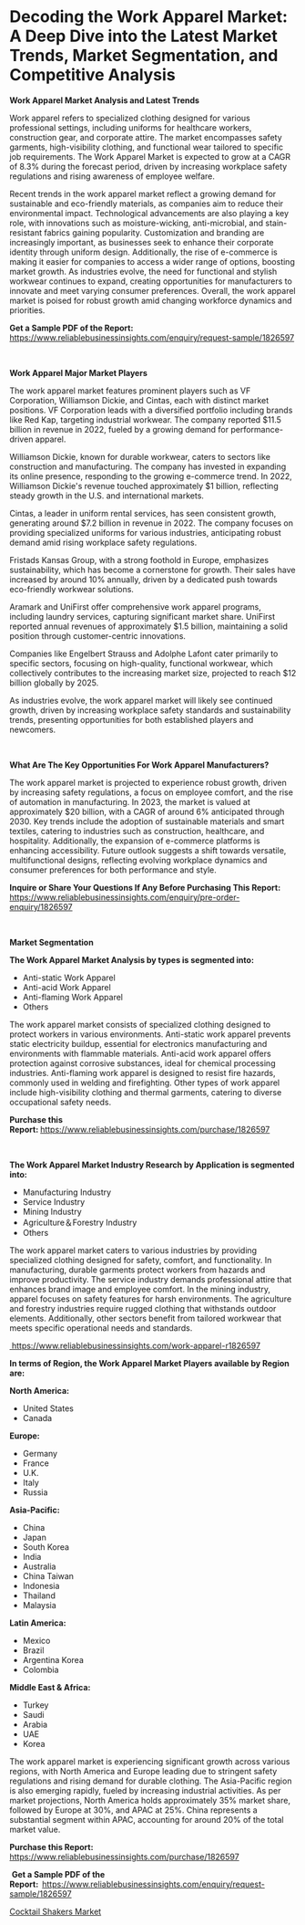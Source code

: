 <p><h1>Decoding the Work Apparel Market: A Deep Dive into the Latest Market Trends, Market Segmentation, and Competitive Analysis</h1></p><p><strong>Work Apparel Market Analysis and Latest Trends</strong></p>
<p><p>Work apparel refers to specialized clothing designed for various professional settings, including uniforms for healthcare workers, construction gear, and corporate attire. The market encompasses safety garments, high-visibility clothing, and functional wear tailored to specific job requirements. The Work Apparel Market is expected to grow at a CAGR of 8.3% during the forecast period, driven by increasing workplace safety regulations and rising awareness of employee welfare.</p><p>Recent trends in the work apparel market reflect a growing demand for sustainable and eco-friendly materials, as companies aim to reduce their environmental impact. Technological advancements are also playing a key role, with innovations such as moisture-wicking, anti-microbial, and stain-resistant fabrics gaining popularity. Customization and branding are increasingly important, as businesses seek to enhance their corporate identity through uniform design. Additionally, the rise of e-commerce is making it easier for companies to access a wider range of options, boosting market growth. As industries evolve, the need for functional and stylish workwear continues to expand, creating opportunities for manufacturers to innovate and meet varying consumer preferences. Overall, the work apparel market is poised for robust growth amid changing workforce dynamics and priorities.</p></p>
<p><strong>Get a Sample PDF of the Report:&nbsp;</strong> <a href="https://www.reliablebusinessinsights.com/enquiry/request-sample/1826597?utm_campaign=2354&utm_medium=2&utm_source=Github&utm_content=ia&utm_term=07022025&utm_id=work-apparel">https://www.reliablebusinessinsights.com/enquiry/request-sample/1826597</a></p>
<p>&nbsp;</p>
<p><strong>Work Apparel Major Market Players</strong></p>
<p><p>The work apparel market features prominent players such as VF Corporation, Williamson Dickie, and Cintas, each with distinct market positions. VF Corporation leads with a diversified portfolio including brands like Red Kap, targeting industrial workwear. The company reported $11.5 billion in revenue in 2022, fueled by a growing demand for performance-driven apparel.</p><p>Williamson Dickie, known for durable workwear, caters to sectors like construction and manufacturing. The company has invested in expanding its online presence, responding to the growing e-commerce trend. In 2022, Williamson Dickie's revenue touched approximately $1 billion, reflecting steady growth in the U.S. and international markets.</p><p>Cintas, a leader in uniform rental services, has seen consistent growth, generating around $7.2 billion in revenue in 2022. The company focuses on providing specialized uniforms for various industries, anticipating robust demand amid rising workplace safety regulations.</p><p>Fristads Kansas Group, with a strong foothold in Europe, emphasizes sustainability, which has become a cornerstone for growth. Their sales have increased by around 10% annually, driven by a dedicated push towards eco-friendly workwear solutions.</p><p>Aramark and UniFirst offer comprehensive work apparel programs, including laundry services, capturing significant market share. UniFirst reported annual revenues of approximately $1.5 billion, maintaining a solid position through customer-centric innovations.</p><p>Companies like Engelbert Strauss and Adolphe Lafont cater primarily to specific sectors, focusing on high-quality, functional workwear, which collectively contributes to the increasing market size, projected to reach $12 billion globally by 2025.</p><p>As industries evolve, the work apparel market will likely see continued growth, driven by increasing workplace safety standards and sustainability trends, presenting opportunities for both established players and newcomers.</p></p>
<p>&nbsp;</p>
<p><strong>What Are The Key Opportunities For Work Apparel Manufacturers?</strong></p>
<p><p>The work apparel market is projected to experience robust growth, driven by increasing safety regulations, a focus on employee comfort, and the rise of automation in manufacturing. In 2023, the market is valued at approximately $20 billion, with a CAGR of around 6% anticipated through 2030. Key trends include the adoption of sustainable materials and smart textiles, catering to industries such as construction, healthcare, and hospitality. Additionally, the expansion of e-commerce platforms is enhancing accessibility. Future outlook suggests a shift towards versatile, multifunctional designs, reflecting evolving workplace dynamics and consumer preferences for both performance and style.</p></p>
<p><strong>Inquire or Share Your Questions If Any Before Purchasing This Report:</strong> <a href="https://www.reliablebusinessinsights.com/enquiry/pre-order-enquiry/1826597?utm_campaign=2354&utm_medium=2&utm_source=Github&utm_content=ia&utm_term=07022025&utm_id=work-apparel">https://www.reliablebusinessinsights.com/enquiry/pre-order-enquiry/1826597</a></p>
<p>&nbsp;</p>
<p><strong>Market Segmentation</strong></p>
<p><strong>The Work Apparel Market Analysis by types is segmented into:</strong></p>
<p><ul><li>Anti-static Work Apparel</li><li>Anti-acid Work Apparel</li><li>Anti-flaming Work Apparel</li><li>Others</li></ul></p>
<p><p>The work apparel market consists of specialized clothing designed to protect workers in various environments. Anti-static work apparel prevents static electricity buildup, essential for electronics manufacturing and environments with flammable materials. Anti-acid work apparel offers protection against corrosive substances, ideal for chemical processing industries. Anti-flaming work apparel is designed to resist fire hazards, commonly used in welding and firefighting. Other types of work apparel include high-visibility clothing and thermal garments, catering to diverse occupational safety needs.</p></p>
<p><strong>Purchase this Report:&nbsp;</strong><a href="https://www.reliablebusinessinsights.com/purchase/1826597?utm_campaign=2354&utm_medium=2&utm_source=Github&utm_content=ia&utm_term=07022025&utm_id=work-apparel">https://www.reliablebusinessinsights.com/purchase/1826597</a></p>
<p>&nbsp;</p>
<p><strong>The Work Apparel Market Industry Research by Application is segmented into:</strong></p>
<p><ul><li>Manufacturing Industry</li><li>Service Industry</li><li>Mining Industry</li><li>Agriculture＆Forestry Industry</li><li>Others</li></ul></p>
<p><p>The work apparel market caters to various industries by providing specialized clothing designed for safety, comfort, and functionality. In manufacturing, durable garments protect workers from hazards and improve productivity. The service industry demands professional attire that enhances brand image and employee comfort. In the mining industry, apparel focuses on safety features for harsh environments. The agriculture and forestry industries require rugged clothing that withstands outdoor elements. Additionally, other sectors benefit from tailored workwear that meets specific operational needs and standards.</p></p>
<p><a href="https://www.reliablebusinessinsights.com/work-apparel-r1826597?utm_campaign=2354&utm_medium=2&utm_source=Github&utm_content=ia&utm_term=07022025&utm_id=work-apparel">&nbsp;https://www.reliablebusinessinsights.com/work-apparel-r1826597</a></p>
<p><strong>In terms of Region, the Work Apparel Market Players available by Region are:</strong></p>
<p>
    <p> <strong> North America: </strong>
        <ul>
            <li>United States</li>
            <li>Canada</li>
        </ul>
        </p> 
    <p> <strong> Europe: </strong>
        <ul>
            <li>Germany</li>
            <li>France</li>
            <li>U.K.</li>
            <li>Italy</li>
            <li>Russia</li>
        </ul>
        </p> 
    <p> <strong> Asia-Pacific: </strong>
        <ul>
            <li>China</li>
            <li>Japan</li>
            <li>South Korea</li>
            <li>India</li>
            <li>Australia</li>
            <li>China Taiwan</li>
            <li>Indonesia</li>
            <li>Thailand</li>
            <li>Malaysia</li>
        </ul>
        </p> 
    <p> <strong> Latin America: </strong>
        <ul>
            <li>Mexico</li>
            <li>Brazil</li>
            <li>Argentina Korea</li>
            <li>Colombia</li>
        </ul>
        </p> 
    <p> <strong> Middle East & Africa: </strong>
        <ul>
            <li>Turkey</li>
            <li>Saudi</li>
            <li>Arabia</li>
            <li>UAE</li>
            <li>Korea</li>
        </ul>
    </p>
    </p>
<p><p>The work apparel market is experiencing significant growth across various regions, with North America and Europe leading due to stringent safety regulations and rising demand for durable clothing. The Asia-Pacific region is also emerging rapidly, fueled by increasing industrial activities. As per market projections, North America holds approximately 35% market share, followed by Europe at 30%, and APAC at 25%. China represents a substantial segment within APAC, accounting for around 20% of the total market value.</p></p>
<p><strong>Purchase this Report: </strong><a href="https://www.reliablebusinessinsights.com/purchase/1826597?utm_campaign=2354&utm_medium=2&utm_source=Github&utm_content=ia&utm_term=07022025&utm_id=work-apparel">https://www.reliablebusinessinsights.com/purchase/1826597</a></p>
<p>&nbsp;<strong>Get a Sample PDF of the Report:&nbsp;&nbsp;</strong><a href="https://www.reliablebusinessinsights.com/enquiry/request-sample/1826597?utm_campaign=2354&utm_medium=2&utm_source=Github&utm_content=ia&utm_term=07022025&utm_id=work-apparel">https://www.reliablebusinessinsights.com/enquiry/request-sample/1826597</a></p>
<p><strong></strong></p>
<p><p><a href="https://github.com/domoniqueluoma76/Market-Research-Report-List-1/blob/main/cocktail-shakers-market.md?utm_campaign=2354&utm_medium=2&utm_source=Github&utm_content=ia&utm_term=07022025&utm_id=work-apparel">Cocktail Shakers Market</a></p></p>